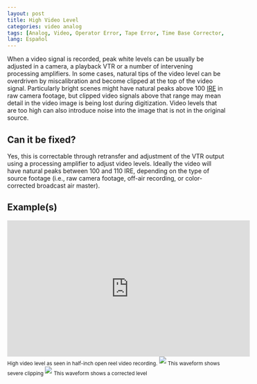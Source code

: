```yaml
---
layout: post
title: High Video Level
categories: video analog
tags: [Analog, Video, Operator Error, Tape Error, Time Base Corrector, Levels Too Hot, Clipping]
lang: Español
---
```


When a video signal is recorded, peak white levels can be usually be adjusted in a camera, a playback VTR or a number of intervening processing amplifiers. In some cases, natural tips of the video level can be overdriven by miscalibration and become clipped at the top of the video signal. Particularly bright scenes might have natural peaks above 100 [IRE](http://en.wikipedia.org/wiki/IRE_(unit)) in raw camera footage, but clipped video signals above that range may mean detail in the video image is being lost during digitization. Video levels that are too high can also introduce noise into the image that is not in the original source.

## Can it be fixed?

Yes, this is correctable through retransfer and adjustment of the VTR output using a  processing amplifier to adjust video levels. Ideally the video will have natural peaks between 100 and 110 IRE, depending on the type of source footage (i.e., raw camera footage, off-air recording, or color-corrected broadcast air master).

## Example(s)

<iframe src="https://archive.org/embed/AVAAEIAJClippedLuma" width="560" height="315" frameborder="0" webkitallowfullscreen="true" mozallowfullscreen="true" allowfullscreen></iframe> <sub>High video level as seen in half-inch open reel video recording.</sub>

<img src="{{ site.baseurl }}/images/VideoIsHigh_Waveform_flat_v1.jpg"/>  
<sub>This waveform shows severe clipping</sub>

<img src="{{ site.baseurl }}/images/VideoIsHigh_WaveformFixed_flat_v1.jpg"/>  
<sub>This waveform shows a corrected level</sub>
